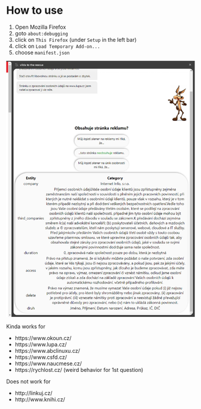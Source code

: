 # How to use

1. Open Mozilla Firefox
2. goto `about:debugging`
3. click on `This Firefox` (under `Setup` in the left bar)
4. click on `Load Temporary Add-on...`
5. choose `manifest.json`


![alt text](img/image.png)

Kinda works for
<ul>
<li>https://www.okoun.cz/</li>
<li>https://www.lupa.cz/</li>
<li>https://www.abclinuxu.cz/</li>
<li>https://www.csfd.cz/</li>
<li>https://www.naucmese.cz/</li>
<li>https://rychlost.cz/ (weird behavior for 1st question)</li>
</ul>

Does not work for
<ul>
<li>http://linkuj.cz/</li>
<li>http://www.knihi.cz/</li>
</ul>